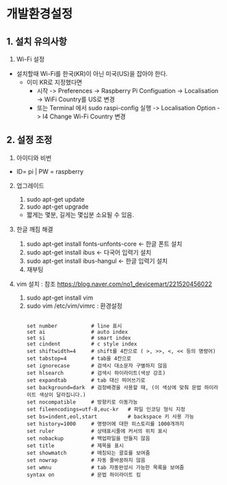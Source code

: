 # 개발환경설정

## 1. 설치 유의사항

1. Wi-Fi 설정
* 설치할때 Wi-Fi를 한국(KR)이 아닌 미국(US)을 잡아야 한다.
  + 이미 KR로 지정했다면 
    - 시작 -> Preferences -> Raspberry Pi Configuation -> Localisation -> WiFi Country를 US로 변경
    - 또는 Terminal 에서 sudo raspi-config 실행 -> Localisation Option -> I4 Change Wi-Fi Country 변경
      
## 2. 설정 조정

1. 아이디와 비번
* ID= pi | PW = raspberry

2. 업그레이드
   1. sudo apt-get update
   2. sudo apt-get upgrade
   + 짧게는 몇분, 길게는 몇십분 소요될 수 있음.
  
3. 한글 깨짐 해결
   1. sudo apt-get install fonts-unfonts-core  <- 한글 폰트 설치
   2. sudo apt-get install ibus <- 다국어 입력기 설치
   3. sudo apt-get install ibus-hangul <- 한글 입력기 설치
   4. 재부팅

4. vim 설치 : 참조
<https://blog.naver.com/no1_devicemart/221520456022>
   1. sudo apt-get install vim
   2. sudo vim /etc/vim/vimrc : 환경설정
      <pre><code>
      set number           # line 표시
      set ai               # auto index
      set si               # smart index
      set cindent          # c style index
      set shiftwidth=4     # shift를 4칸으로 ( >, >>, <, << 등의 명령어)
      set tabstop=4        # tab을 4칸으로
      set ignorecase       # 검색시 대소문자 구별하지 않음
      set hlsearch         # 검색시 하이라이트(색상 강조)
      set expandtab        # tab 대신 띄어쓰기로
      set background=dark  # 검정배경을 사용할 때, (이 색상에 맞춰 문법 하이라이트 색상이 달라집니다.)
      set nocompatible     # 방향키로 이동가능
      set fileencodings=utf-8,euc-kr   # 파일 인코딩 형식 지정
      set bs=indent,eol,start          # backspace 키 사용 가능
      set history=1000     # 명령어에 대한 히스토리를 1000개까지
      set ruler            # 상태표시줄에 커서의 위치 표시
      set nobackup         # 백업파일을 만들지 않음
      set title            # 제목을 표시
      set showmatch        # 매칭되는 괄호를 보여줌
      set nowrap           # 자동 줄바꿈하지 않음
      set wmnu             # tab 자동완성시 가능한 목록을 보여줌
      syntax on            # 문법 하이라이트 킴
      </code></pre>
      
      
